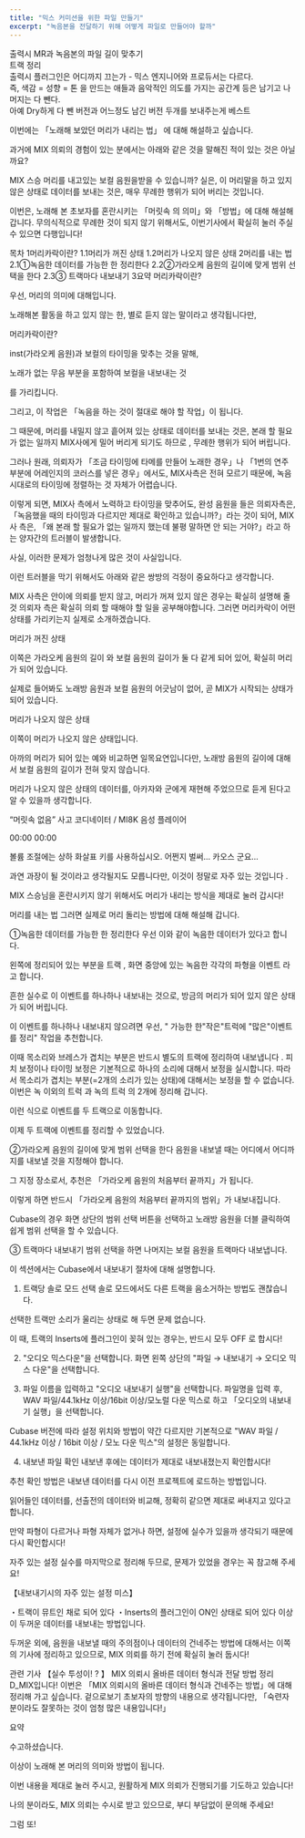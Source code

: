 ```yaml
---
title: "믹스 커미션을 위한 파일 만들기"
excerpt: "녹음본을 전달하기 위해 어떻게 파일로 만들어야 할까"
---
```


출력시 MR과 녹음본의 파일 길이 맞추기  
트랙 정리  
출력시 플러그인은 어디까지 끄는가 - 믹스 엔지니어와 프로듀서는 다르다.  
즉, 색감 = 성향 = 톤 을 만드는 애들과 음악적인 의도를 가지는 공간계 등은 남기고 나머지는 다 뺀다.  
아예 Dry하게 다 뺀 버전과 어느정도 남긴 버전 두개를 보내주는게 베스트

이번에는 「노래해 보았던 머리가 내리는 법」 에 대해 해설하고 싶습니다.

과거에 MIX 의뢰의 경험이 있는 분에서는 아래와 같은 것을 말해진 적이 있는 것은 아닐까요?


MIX 스승
머리를 내고있는 보컬 음원을받을 수 있습니까?
실은, 이 머리말을 하고 있지 않은 상태로 데이터를 보내는 것은, 매우 무례한 행위가 되어 버리는 것입니다.

이번은, 노래해 본 초보자를 혼란시키는 「머릿속 의 의미」와 「방법」에 대해 해설해 갑니다.
무의식적으로 무례한 것이 되지 않기 위해서도, 이번 ​​기사에서 확실히 눌러 주실 수 있으면 다행입니다!

목차
1머리카락이란?
1.1머리가 꺼진 상태
1.2머리가 나오지 않은 상태
2머리를 내는 법
2.1①녹음한 데이터를 가능한 한 정리한다
2.2②가라오케 음원의 길이에 맞게 범위 선택을 한다
2.3③ 트랙마다 내보내기
3요약
머리카락이란?

우선, 머리의 의미에 대해입니다.

노래해본 활동을 하고 있지 않는 한, 별로 듣지 않는 말이라고 생각됩니다만,

머리카락이란?


inst(가라오케 음원)과 보컬의 타이밍을 맞추는 것을 말해,

노래가 없는 무음 부분을 포함하여 보컬을 내보내는 것

를 가리킵니다.

그리고, 이 작업은 「녹음을 하는 것이 절대로 해야 할 작업」이 됩니다.

그 때문에, 머리를 내밀지 않고 흩어져 있는 상태로 데이터를 보내는 것은, 본래 할 필요가 없는 일까지 MIX사에게 밀어 버리게 되기도 하므로 , 무례한 행위가 되어 버립니다.

그러나 원래, 의뢰자가 「조금 타이밍에 타메를 만들어 노래한 경우」나 「1번의 연주 부분에 어레인지의 코러스를 넣은 경우」에서도, MIX사측은 전혀 모르기 때문에, 녹음 시대로의 타이밍에 정렬하는 것 자체가 어렵습니다.

이렇게 되면, MIX사 측에서 노력하고 타이밍을 맞추어도, 완성 음원을 들은 의뢰자측은, 「녹음했을 때의 타이밍과 다르지만
제대로 확인하고 있습니까?」라는 것이 되어,
MIX사 측은,
「왜 본래 할 필요가 없는 일까지 했는데 불평 말하면 안 되는 거야?」라고 하는
양자간의 트러블이 발생합니다.

사실, 이러한 문제가 엄청나게 많은 것이 사실입니다.

이런 트러블을 막기 위해서도 아래와 같은 쌍방의 걱정이 중요하다고 생각합니다.

MIX 사측은 안이에 의뢰를 받지 않고, 머리가 꺼져 있지 않은 경우는 확실히 설명해 줄 것
의뢰자 측은 확실히 의뢰 할 때해야 할 일을 공부해야합니다.
그러면 머리카락이 어떤 상태를 가리키는지 실제로 소개하겠습니다.

머리가 꺼진 상태


이쪽은 가라오케 음원의 길이 와 보컬 음원의 길이가 둘 다 같게 되어 있어, 확실히 머리가 되어 있습니다.

실제로 들어봐도 노래방 음원과 보컬 음원의 어긋남이 없어, 곧 MIX가 시작되는 상태가 되어 있습니다.

머리가 나오지 않은 상태


이쪽이 머리가 나오지 않은 상태입니다.

아까의 머리가 되어 있는 예와 비교하면 일목요연입니다만, 노래방 음원의 길이에 대해서 보컬 음원의 길이가 전혀 맞지 않습니다.

머리가 나오지 않은 상태의 데이터를, 아카자와 군에게 재현해 주었으므로 듣게 된다고 알 수 있을까 생각합니다.


“머릿속 없음”
사고 코디네이터 / MI8K
음성 플레이어

00:00
00:00

볼륨 조절에는 상하 화살표 키를 사용하십시오.
어쩐지 벌써… 카오스 군요…

과연 과장이 될 것이라고 생각될지도 모릅니다만, 이것이 정말로 자주 있는 것입니다 .

MIX 스승님을 혼란시키지 않기 위해서도 머리가 내리는 방식을 제대로 눌러 갑시다!

머리를 내는 법
그러면 실제로 머리 돌리는 방법에 대해 해설해 갑니다.

①녹음한 데이터를 가능한 한 정리한다
우선 이와 같이 녹음한 데이터가 있다고 합니다.



왼쪽에 정리되어 있는 부분을 트랙 , 화면 중앙에 있는 녹음한 각각의 파형을 이벤트 라고 합니다.

흔한 실수로 이 이벤트를 하나하나 내보내는 것으로, 방금의 머리가 되어 있지 않은 상태가 되어 버립니다.

이 이벤트를 하나하나 내보내지 않으려면 우선, " 가능한 한"작은"트럭에 "많은"이벤트를 정리" 작업을 추천합니다.

이때 목소리와 브레스가 겹치는 부분은 반드시 별도의 트랙에 정리하여 내보냅니다 .
피치 보정이나 타이밍 보정은 기본적으로 하나의 소리에 대해서 보정을 실시합니다.
따라서 목소리가 겹치는 부분(=2개의 소리가 있는 상태)에 대해서는 보정을 할 수 없습니다.
이번은 녹 이외의 트럭 과 녹의 트럭 의 2개에 정리해 갑니다.



이런 식으로 이벤트를 두 트랙으로 이동합니다.



이제 두 트랙에 이벤트를 정리할 수 있었습니다.

②가라오케 음원의 길이에 맞게 범위 선택을 한다
음원을 내보낼 때는 어디에서 어디까지를 내보낼 것을 지정해야 합니다.

그 지정 장소로서, 추천은 「가라오케 음원의 처음부터 끝까지」가 됩니다.

이렇게 하면 반드시 「가라오케 음원의 처음부터 끝까지의 범위」가 내보내집니다.

Cubase의 경우 화면 상단의 범위 선택 버튼을 선택하고 노래방 음원을 더블 클릭하여 쉽게 범위 선택을 할 수 있습니다.



③ 트랙마다 내보내기
범위 선택을 하면 나머지는 보컬 음원을 트랙마다 내보냅니다.

이 섹션에서는 Cubase에서 내보내기 절차에 대해 설명합니다.

1. 트랙당 솔로 모드 선택
솔로 모드에서도 다른 트랙을 음소거하는 방법도 괜찮습니다.

선택한 트랙만 소리가 울리는 상태로 해 두면 문제 없습니다.

이 때, 트랙의 Inserts에 플러그인이 꽂혀 있는 경우는, 반드시 모두 OFF 로 합시다!


2. "오디오 믹스다운"을 선택합니다.
화면 왼쪽 상단의 "파일 → 내보내기 → 오디오 믹스 다운"을 선택합니다.



3. 파일 이름을 입력하고 "오디오 내보내기 실행"을 선택합니다.
파일명을 입력 후, WAV 파일/44.1kHz 이상/16bit 이상/모노럴 다운 믹스로 하고 「오디오의 내보내기 실행」을 선택합니다.

Cubase 버전에 따라 설정 위치와 방법이 약간 다르지만 기본적으로 "WAV 파일 / 44.1kHz 이상 / 16bit 이상 / 모노 다운 믹스"의 설정은 동일합니다.


 

4. 내보낸 파일 확인
내보낸 후에는 데이터가 제대로 내보내졌는지 확인합시다!

추천 확인 방법은 내보낸 데이터를 다시 이전 프로젝트에 로드하는 방법입니다.

읽어들인 데이터를, 선출전의 데이터와 비교해, 정확히 같으면 제대로 써내지고 있다고 합니다.

만약 파형이 다르거나 파형 자체가 없거나 하면, 설정에 실수가 있을까 생각되기 때문에 다시 확인합시다!

자주 있는 설정 실수를 마지막으로 정리해 두므로, 문제가 있었을 경우는 꼭 참고해 주세요!

【내보내기시의 자주 있는 설정 미스】

・트랙이 뮤트인 채로 되어 있다
・Inserts의 플러그인이 ON인 상태로 되어
있다
이상이 두꺼운 데이터를 내보내는 방법입니다.

두꺼운 외에, 음원을 내보낼 때의 주의점이나 데이터의 건네주는 방법에 대해서는 이쪽의 기사에 정리하고 있으므로, MIX 의뢰를 하기 전에 확실히 눌러 둡시다!

관련 기사
【실수 투성이! ? 】 MIX 의뢰시 올바른 데이터 형식과 전달 방법 정리
D_MIX입니다! 이번은 「MIX 의뢰시의 올바른 데이터 형식과 건네주는 방법」에 대해 정리해 가고 싶습니다. 겉으로보기 초보자의 방향의 내용으로 생각됩니다만, 「숙련자 분이라도 잘못하는 것이 엄청 많은 내용입니다!」


요약

수고하셨습니다.

이상이 노래해 본 머리의 의미와 방법이 됩니다.

이번 내용을 제대로 눌러 주시고, 원활하게 MIX 의뢰가 진행되기를 기도하고 있습니다!

나의 분이라도, MIX 의뢰는 수시로 받고 있으므로, 부디 부담없이 문의해 주세요!

그럼 또!  
